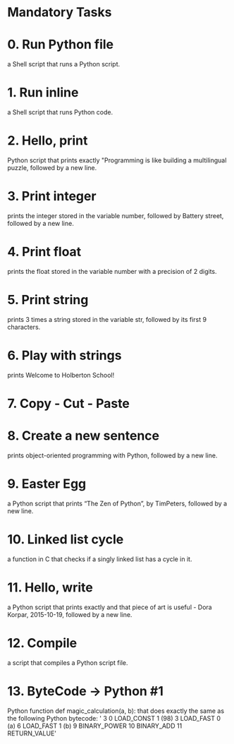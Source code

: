 <h1> Mandatory Tasks </h1>

# 0. Run Python file
a Shell script that runs a Python script.
# 1. Run inline
a Shell script that runs Python code.
# 2. Hello, print
Python script that prints exactly "Programming is like building a multilingual puzzle, followed by a new line.
# 3. Print integer
prints the integer stored in the variable number, followed by Battery street, followed by a new line.
# 4. Print float
prints the float stored in the variable number with a precision of 2 digits.
# 5. Print string
prints 3 times a string stored in the variable str, followed by its first 9 characters.
# 6. Play with strings
prints Welcome to Holberton School!
# 7. Copy - Cut - Paste
# 8. Create a new sentence
prints object-oriented programming with Python, followed by a new line.
# 9. Easter Egg
a Python script that prints “The Zen of Python”, by TimPeters, followed by a new line.
# 10. Linked list cycle
a function in C that checks if a singly linked list has a cycle in it.
# 11. Hello, write
a Python script that prints exactly and that piece of art is useful - Dora Korpar, 2015-10-19, followed by a new line.
# 12. Compile
a script that compiles a Python script file.
# 13. ByteCode -> Python #1
Python function def magic_calculation(a, b): that does exactly the same as the following Python bytecode: 
'  3           0 LOAD_CONST               1 (98)
              3 LOAD_FAST                0 (a)
              6 LOAD_FAST                1 (b)
              9 BINARY_POWER
             10 BINARY_ADD
             11 RETURN_VALUE'
